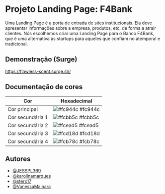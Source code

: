 
# Projeto Landing Page: F4Bank

Uma Landing Page é a porta de entrada de sites institucionais. Ela deve apresentar informações sobre a empresa, produtos, etc, de forma a atrair clientes. Nós escolhemos criar uma Landing Page para o Banco F4Bank, que é uma alternativa às startups para aqueles que confiam no atemporal e tradicional.



## Demonstração (Surge)

https://flawless-scent.surge.sh/

## Documentação de cores

| Cor               | Hexadecimal                                                |
| ----------------- | ---------------------------------------------------------------- |
| Cor principal     | ![#fc944c](https://via.placeholder.com/10/fc944c?text=+) #fc944c |
| Cor secundária 1  | ![#fcbb5c](https://via.placeholder.com/10/fcbb5c?text=+) #fcbb5c |
| Cor secundária 2  | ![#fcead5](https://via.placeholder.com/10/fcead5?text=+) #fcead5 |
| Cor secundária 3  | ![#fcd18d](https://via.placeholder.com/10/fcd18d?text=+) #fcd18d |
| Cor secundária 4  | ![#fcb78c](https://via.placeholder.com/10/fcb78c?text=+) #fcb78c |


## Autores

- [@JESSPL369](https://github.com/JESSPL369)
- [@karolinamarques](https://github.com/karolinamarques)
- [@sterx17](https://github.com/sterx17)
- [@VanessaMainara](https://github.com/VanessaMainara)